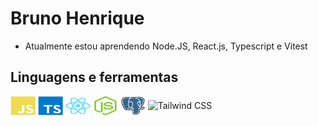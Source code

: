 <h1>Bruno Henrique</h1>

- Atualmente estou aprendendo Node.JS, React.js, Typescript e Vitest

## Linguagens e ferramentas

<div style="display: flex, align-itens: itens-center">
  <img align="center" alt="Javascript" height="30" width="40" src="https://raw.githubusercontent.com/devicons/devicon/master/icons/javascript/javascript-plain.svg"/>
  <img align="center" alt="Typescript" height="30" width="40" src="https://raw.githubusercontent.com/devicons/devicon/master/icons/typescript/typescript-plain.svg"/>
  <img align="center" alt="ReactJS" height="30" width="40" src="https://raw.githubusercontent.com/devicons/devicon/master/icons/react/react-original.svg"/>
  <img align='center' alt='NodeJS' height="30" width="40" src="https://raw.githubusercontent.com/devicons/devicon/master/icons/nodejs/nodejs-original.svg" />
  <img align='center' alt='PostgreSQL' height="30" width="40" src='https://raw.githubusercontent.com/devicons/devicon/master/icons/postgresql/postgresql-original.svg' />
  <img align='center' alt='Tailwind CSS' height="30" width="40" src="https://cdn.jsdelivr.net/gh/devicons/devicon/icons/tailwindcss/tailwindcss-plain.svg" />
</div>

